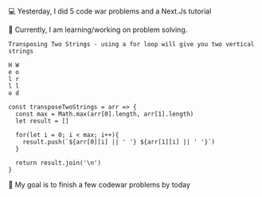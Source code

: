 💻 Yesterday, I did 5 code war problems and a Next.Js tutorial

📖 Currently, I am learning/working on problem solving.
```
Transposing Two Strings - using a for loop will give you two vertical strings

H W
e o
l r
l l
o d

const transposeTwoStrings = arr => {
  const max = Math.max(arr[0].length, arr[1].length)
  let result = []
  
  for(let i = 0; i < max; i++){
    result.push(`${arr[0][i] || ' '} ${arr[1][i] || ' '}`)
  }
  
  return result.join('\n')
}
```
🎯 My goal is to finish a few codewar problems by today
